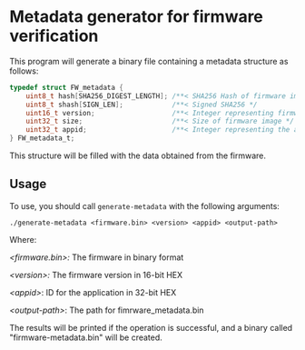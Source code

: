 # Metadata generator for firmware verification
This program will generate a binary file containing a metadata structure as
follows:

```c
typedef struct FW_metadata {
    uint8_t hash[SHA256_DIGEST_LENGTH]; /**< SHA256 Hash of firmware image */
    uint8_t shash[SIGN_LEN];            /**< Signed SHA256 */
    uint16_t version;                   /**< Integer representing firmware version */
    uint32_t size;                      /**< Size of firmware image */
    uint32_t appid;                     /**< Integer representing the application ID */
} FW_metadata_t;
```

This structure will be filled with the data obtained from the firmware.

## Usage
To use, you should call `generate-metadata` with the following arguments:

```console
./generate-metadata <firmware.bin> <version> <appid> <output-path>
```

Where:

_\<firmware.bin\>\:_ The firmware in binary format

_\<version\>\:_ The firmware version in 16-bit HEX

_\<appid\>_\: ID for the application in 32-bit HEX

_\<output-path\>_\: The path for fimrware_metadata.bin

The results will be printed if the operation is successful, and a binary
called "firmware-metadata.bin" will be created.
